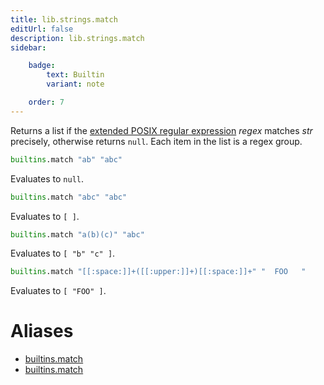 ```yaml
---
title: lib.strings.match
editUrl: false
description: lib.strings.match
sidebar:

    badge:
        text: Builtin
        variant: note

    order: 7
---
```


Returns a list if the [extended POSIX regular
expression](http://pubs.opengroup.org/onlinepubs/9699919799/basedefs/V1_chap09.html#tag_09_04)
*regex* matches *str* precisely, otherwise returns `null`. Each item
in the list is a regex group.

```nix
builtins.match "ab" "abc"
```

Evaluates to `null`.

```nix
builtins.match "abc" "abc"
```

Evaluates to `[ ]`.

```nix
builtins.match "a(b)(c)" "abc"
```

Evaluates to `[ "b" "c" ]`.

```nix
builtins.match "[[:space:]]+([[:upper:]]+)[[:space:]]+" "  FOO   "
```

Evaluates to `[ "FOO" ]`.


# Aliases

- [builtins.match](/nix-doc-comments/reference/builtins/builtins-match)
- [builtins.match](/nix-doc-comments/reference/builtins/builtins-match)


